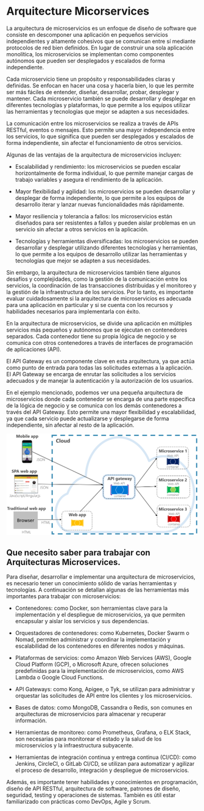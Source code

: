 # Arquitecture Micorservices 


La arquitectura de microservicios es un enfoque de diseño de software que consiste en descomponer una aplicación en pequeños servicios independientes y altamente cohesivos que se comunican entre sí mediante protocolos de red bien definidos. En lugar de construir una sola aplicación monolítica, los microservicios se implementan como componentes autónomos que pueden ser desplegados y escalados de forma independiente.

Cada microservicio tiene un propósito y responsabilidades claras y definidas. Se enfocan en hacer una cosa y hacerla bien, lo que les permite ser más fáciles de entender, diseñar, desarrollar, probar, desplegar y mantener. Cada microservicio también se puede desarrollar y desplegar en diferentes tecnologías y plataformas, lo que permite a los equipos utilizar las herramientas y tecnologías que mejor se adapten a sus necesidades.

La comunicación entre los microservicios se realiza a través de APIs RESTful, eventos o mensajes. Esto permite una mayor independencia entre los servicios, lo que significa que pueden ser desplegados y escalados de forma independiente, sin afectar el funcionamiento de otros servicios.

Algunas de las ventajas de la arquitectura de microservicios incluyen:

- Escalabilidad y rendimiento: los microservicios se pueden escalar horizontalmente de forma individual, lo que permite manejar cargas de trabajo variables y asegura el rendimiento de la aplicación.

- Mayor flexibilidad y agilidad: los microservicios se pueden desarrollar y desplegar de forma independiente, lo que permite a los equipos de desarrollo iterar y lanzar nuevas funcionalidades más rápidamente.

- Mayor resiliencia y tolerancia a fallos: los microservicios están diseñados para ser resistentes a fallos y pueden aislar problemas en un servicio sin afectar a otros servicios en la aplicación.

- Tecnologías y herramientas diversificadas: los microservicios se pueden desarrollar y desplegar utilizando diferentes tecnologías y herramientas, lo que permite a los equipos de desarrollo utilizar las herramientas y tecnologías que mejor se adapten a sus necesidades.

Sin embargo, la arquitectura de microservicios también tiene algunos desafíos y complejidades, como la gestión de la comunicación entre los servicios, la coordinación de las transacciones distribuidas y el monitoreo y la gestión de la infraestructura de los servicios. Por lo tanto, es importante evaluar cuidadosamente si la arquitectura de microservicios es adecuada para una aplicación en particular y si se cuenta con los recursos y habilidades necesarios para implementarla con éxito.



En la arquitectura de microservicios, se divide una aplicación en múltiples servicios más pequeños y autónomos que se ejecutan en contenedores separados. Cada contenedor tiene su propia lógica de negocio y se comunica con otros contenedores a través de interfaces de programación de aplicaciones (API).

El API Gateway es un componente clave en esta arquitectura, ya que actúa como punto de entrada para todas las solicitudes externas a la aplicación. El API Gateway se encarga de enrutar las solicitudes a los servicios adecuados y de manejar la autenticación y la autorización de los usuarios.

En el ejemplo mencionado, podemos ver una pequeña arquitectura de microservicios donde cada contenedor se encarga de una parte específica de la lógica de negocio y se comunica con los demás contenedores a través del API Gateway. Esto permite una mayor flexibilidad y escalabilidad, ya que cada servicio puede actualizarse y desplegarse de forma independiente, sin afectar al resto de la aplicación.



![MicroservicesWithContainerDocker](/images/api-gateway-pattern.png)


## Que necesito saber para trabajar con Arquitecturas  Microservices.

Para diseñar, desarrollar e implementar una arquitectura de microservicios, es necesario tener un conocimiento sólido de varias herramientas y tecnologías. A continuación se detallan algunas de las herramientas más importantes para trabajar con microservicios:

- Contenedores: como Docker, son herramientas clave para la implementación y el despliegue de microservicios, ya que permiten encapsular y aislar los servicios y sus dependencias.

- Orquestadores de contenedores: como Kubernetes, Docker Swarm o Nomad, permiten administrar y coordinar la implementación y escalabilidad de los contenedores en diferentes nodos y máquinas.

- Plataformas de servicios: como Amazon Web Services (AWS), Google Cloud Platform (GCP), o Microsoft Azure, ofrecen soluciones predefinidas para la implementación de microservicios, como AWS Lambda o Google Cloud Functions.

- API Gateways: como Kong, Apigee, o Tyk, se utilizan para administrar y orquestar las solicitudes de API entre los clientes y los microservicios.

- Bases de datos: como MongoDB, Cassandra o Redis, son comunes en arquitecturas de microservicios para almacenar y recuperar información.

- Herramientas de monitoreo: como Prometheus, Grafana, o ELK Stack, son necesarias para monitorear el estado y la salud de los microservicios y la infraestructura subyacente.

- Herramientas de integración continua y entrega continua (CI/CD): como Jenkins, CircleCI, o GitLab CI/CD, se utilizan para automatizar y agilizar el proceso de desarrollo, integración y despliegue de microservicios.

Además, es importante tener habilidades y conocimientos en programación, diseño de API RESTful, arquitectura de software, patrones de diseño, seguridad, testing y operaciones de sistemas. También es útil estar familiarizado con prácticas como DevOps, Agile y Scrum.
